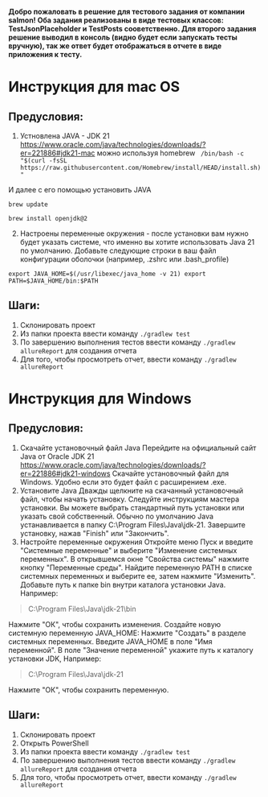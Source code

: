 **Добро пожаловать в решение для тестового задания от компании salmon!
Оба задания реализованы в виде тестовых классов: TestJsonPlaceholder и TestPosts сооветственно. 
Для второго задания решение выводил в консоль (видно будет если запускать тесты вручную), так же ответ будет отображаться в отчете в виде приложения к тесту.**

# Инструкция для mac OS
## Предусловия: 
1. Устновлена JAVA - JDK 21 https://www.oracle.com/java/technologies/downloads/?er=221886#jdk21-mac 
можно используя homebrew
` /bin/bash -c "$(curl -fsSL https://raw.githubusercontent.com/Homebrew/install/HEAD/install.sh)"`

И далее с его помощью установить JAVA

`brew update`

`brew install openjdk@2`

2. Настроены переменные окружения - после установки вам нужно будет указать системе, что именно вы хотите использовать Java 21 по умолчанию. Добавьте следующие строки в ваш файл конфигурации оболочки (например, .zshrc или .bash_profile)

`export JAVA_HOME=$(/usr/libexec/java_home -v 21)
export PATH=$JAVA_HOME/bin:$PATH`

## Шаги:
1. Склонировать проект
2. Из папки проекта ввести команду `./gradlew test`
3. По завершению выполнения тестов ввести команду `./gradlew allureReport` для создания отчета
4. Для того, чтобы просмотреть отчет, ввести команду `./gradlew allureReport`

# Инструкция для Windows
## Предусловия: 
1. Скачайте установочный файл Java
Перейдите на официальный сайт Java от Oracle JDK 21 https://www.oracle.com/java/technologies/downloads/?er=221886#jdk21-windows
Cкачайте установочный файл для Windows. Удобно если это будет файл с расширением .exe.
2. Установите Java
Дважды щелкните на скачанный установочный файл, чтобы начать установку.
Следуйте инструкциям мастера установки. Вы можете выбрать стандартный путь установки или указать свой собственный. Обычно по умолчанию Java устанавливается в папку C:\Program Files\Java\jdk-21.
Завершите установку, нажав "Finish" или "Закончить".
3. Настройте переменные окружения
Откройте меню Пуск и введите "Системные переменные" и выберите "Изменение системных переменных".
В открывшемся окне "Свойства системы" нажмите кнопку "Переменные среды".
Найдите переменную PATH в списке системных переменных и выберите ее, затем нажмите "Изменить".
Добавьте путь к папке bin внутри каталога установки Java. 
Например:
> C:\Program Files\Java\jdk-21\bin

Нажмите "ОК", чтобы сохранить изменения.
Создайте новую системную переменную JAVA_HOME:
Нажмите "Создать" в разделе системных переменных.
Введите JAVA_HOME в поле "Имя переменной".
В поле "Значение переменной" укажите путь к каталогу установки JDK, 
Например:
> C:\Program Files\Java\jdk-21

Нажмите "ОК", чтобы сохранить переменную.

## Шаги:
1. Склонировать проект
2. Открыть PowerShell
3. Из папки проекта ввести команду `./gradlew test`
4. По завершению выполнения тестов ввести команду `./gradlew allureReport` для создания отчета
5. Для того, чтобы просмотреть отчет, ввести команду `./gradlew allureReport`

